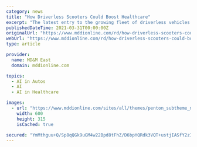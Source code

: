 ```yaml
---
category: news
title: "How Driverless Scooters Could Boost Healthcare"
excerpt: "The latest entry to the growing fleet of driverless vehicles is the autonomous mobility scooter, developed jointly by MIT's Computer Science and Artificial Intelligence Laboratory (CSAIL), the National University of Singapore, and the Singapore-MIT ..."
publishedDateTime: 2021-03-31T00:00:00Z
originalUrl: "https://www.mddionline.com/rd/how-driverless-scooters-could-boost-healthcare"
webUrl: "https://www.mddionline.com/rd/how-driverless-scooters-could-boost-healthcare"
type: article

provider:
  name: MD&M East
  domain: mddionline.com

topics:
  - AI in Autos
  - AI
  - AI in Healthcare

images:
  - url: "https://www.mddionline.com/sites/all/themes/penton_subtheme_mddionline/images/logos/share-logo.png"
    width: 600
    height: 315
    isCached: true

secured: "YmMthguu+Q/Sp8qQGk9uGM4w22Bpd8tFhZ/D6bpYQRdk3VQT+ustjIASfY2zIA0NRwOB+5C/WlaChEsXYwbom5bF/JqLFzwRrCRYK+L3Vdo/CVtsTseiB8j5c6yyjjhhBJRd9c0pSRdl8D4vc1eOm80rXTxEyA1e6RTlDJFja+mwfpbEbX/RdxVoX7eCEzu2edaKlpfDX/I01MfX20qntQiOclQ/PQJI7tXxfevgSECK+CaI51i8Qnm3hW44WRwl7xkkAJxFGhUbF3ryth2uEx07DT5j6i2AxXOu0QXuzgmiZRDDLaU4ufgivP4jirD+EFsdp+E7WdGKTjwCYKtuUU4jq+fMm8P6UtHXfgErwXs=;/kZbok2HoxtxAlHRHpoJLQ=="
---
```


